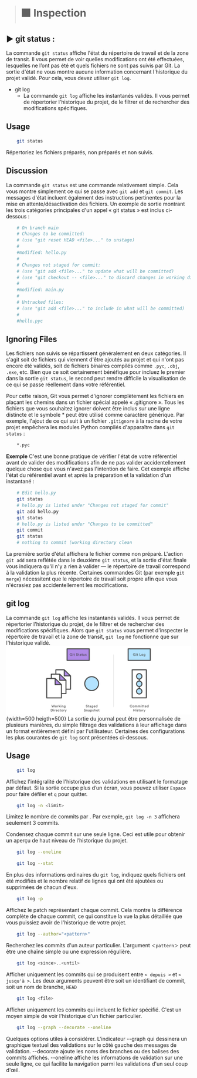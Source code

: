 > # ⬛ Inspection 

## ▶ git status :

La commande ``git status`` affiche l'état du répertoire de travail et de la zone de transit. Il vous permet de voir quelles modifications ont été effectuées, lesquelles ne l’ont pas été et quels fichiers ne sont pas suivis par Git. La sortie d'état ne vous montre aucune information concernant l'historique du projet validé. Pour cela, vous devez utiliser ``git log``.

- git log
    - La commande ``git log`` affiche les instantanés validés. Il vous permet de répertorier l'historique du projet, de le filtrer et de rechercher des modifications spécifiques.

## Usage
```bash
    git status
```
Répertoriez les fichiers préparés, non préparés et non suivis.

## Discussion

La commande ``git status`` est une commande relativement simple. Cela vous montre simplement ce qui se passe avec ``git add`` et ``git commit``. Les messages d'état incluent également des instructions pertinentes pour la mise en attente/désactivation des fichiers. Un exemple de sortie montrant les trois catégories principales d'un appel « git status » est inclus ci-dessous :

```bash
    # On branch main
    # Changes to be committed:
    # (use "git reset HEAD <file>..." to unstage)
    #
    #modified: hello.py
    #
    # Changes not staged for commit:
    # (use "git add <file>..." to update what will be committed)
    # (use "git checkout -- <file>..." to discard changes in working directory)
    #
    #modified: main.py
    #
    # Untracked files:
    # (use "git add <file>..." to include in what will be committed)
    #
    #hello.pyc
```

## Ignoring Files

Les fichiers non suivis se répartissent généralement en deux catégories. Il s'agit soit de fichiers qui viennent d'être ajoutés au projet et qui n'ont pas encore été validés, soit de fichiers binaires compilés comme `.pyc`, `.obj`,` .exe`, etc. Bien que ce soit certainement bénéfique pour incluez le premier dans la sortie `git status`, le second peut rendre difficile la visualisation de ce qui se passe réellement dans votre référentiel.

Pour cette raison, Git vous permet d'ignorer complètement les fichiers en plaçant les chemins dans un fichier spécial appelé « .gitignore ». Tous les fichiers que vous souhaitez ignorer doivent être inclus sur une ligne distincte et le symbole * peut être utilisé comme caractère générique. Par exemple, l'ajout de ce qui suit à un fichier `.gitignore` à la racine de votre projet empêchera les modules Python compilés d'apparaître dans `git status` :
```bash
    *.pyc
```
**Exemple**
C'est une bonne pratique de vérifier l'état de votre référentiel avant de valider des modifications afin de ne pas valider accidentellement quelque chose que vous n'avez pas l'intention de faire. Cet exemple affiche l'état du référentiel avant et après la préparation et la validation d'un instantané :
```bash
    # Edit hello.py
    git status
    # hello.py is listed under "Changes not staged for commit"
    git add hello.py
    git status
    # hello.py is listed under "Changes to be committed"
    git commit
    git status
    # nothing to commit (working directory clean
```

La première sortie d'état affichera le fichier comme non préparé. L'action ``git add`` sera reflétée dans le deuxième ``git status``, et la sortie d'état finale vous indiquera qu'il n'y a rien à valider — le répertoire de travail correspond à la validation la plus récente. Certaines commandes Git (par exemple ``git merge``) nécessitent que le répertoire de travail soit propre afin que vous n'écrasiez pas accidentellement les modifications.


## git log
La commande ``git log`` affiche les instantanés validés. Il vous permet de répertorier l'historique du projet, de le filtrer et de rechercher des modifications spécifiques. Alors que ``git status`` vous permet d'inspecter le répertoire de travail et la zone de transit, ``git log`` ne fonctionne que sur l'historique validé.
![1](Images/01.svg){width=500 heigth=500}
La sortie du journal peut être personnalisée de plusieurs manières, du simple filtrage des validations à leur affichage dans un format entièrement défini par l'utilisateur. Certaines des configurations les plus courantes de `git log` sont présentées ci-dessous.
## Usage
```bash
    git log
```
Affichez l'intégralité de l'historique des validations en utilisant le formatage par défaut. Si la sortie occupe plus d’un écran, vous pouvez utiliser `Espace` pour faire défiler et `q` pour quitter.
```bash
    git log -n <limit>
```
Limitez le nombre de commits par . Par exemple, ``git log -n 3`` affichera seulement 3 commits.

Condensez chaque commit sur une seule ligne. Ceci est utile pour obtenir un aperçu de haut niveau de l’historique du projet.
```bash
    git log --oneline
```
```bash
    git log --stat
```
En plus des informations ordinaires du ``git log``, indiquez quels fichiers ont été modifiés et le nombre relatif de lignes qui ont été ajoutées ou supprimées de chacun d'eux.
```bash
    git log -p
```
Affichez le patch représentant chaque commit. Cela montre la différence complète de chaque commit, ce qui constitue la vue la plus détaillée que vous puissiez avoir de l'historique de votre projet.
```bash
    git log --author="<pattern>"
```
Recherchez les commits d'un auteur particulier. L'argument ``＜pattern＞`` peut être une chaîne simple ou une expression régulière.
```bash
    git log <since>..<until>
```
Afficher uniquement les commits qui se produisent entre ``< depuis >`` et ``< jusqu'à >``. Les deux arguments peuvent être soit un identifiant de commit, soit un nom de branche, ``HEAD``
```bash
    git log <file>
```
Afficher uniquement les commits qui incluent le fichier spécifié. C'est un moyen simple de voir l'historique d'un fichier particulier.
```bash
    git log --graph --decorate --oneline
```
Quelques options utiles à considérer. L'indicateur --graph qui dessinera un graphique textuel des validations sur le côté gauche des messages de validation. --decorate ajoute les noms des branches ou des balises des commits affichés. --oneline affiche les informations de validation sur une seule ligne, ce qui facilite la navigation parmi les validations d'un seul coup d'œil.